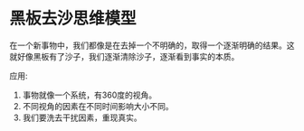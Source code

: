 # 黑板去沙思维模型

在一个新事物中，我们都像是在去掉一个不明确的，取得一个逐渐明确的结果。这就好像黑板有了沙子，我们逐渐清除沙子，逐渐看到事实的本质。

应用:

1. 事物就像一个系统，有360度的视角。
2. 不同视角的因素在不同时间影响大小不同。
3. 我们要洗去干扰因素，重现真实。
